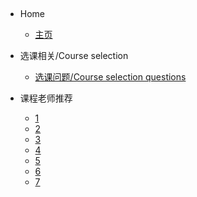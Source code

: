## <!-- docs/_sidebar.md -->

- Home

  - [主页](README.md)

- 选课相关/Course selection

  - [选课问题/Course selection questions](Courseselectionquestions.md)

- 课程老师推荐
  - [1](1.md)
  - [2](2.md)
  - [3](3.md)
  - [4](4.md)
  - [5](5.md)
  - [6](6.md)
  - [7](7.md)
